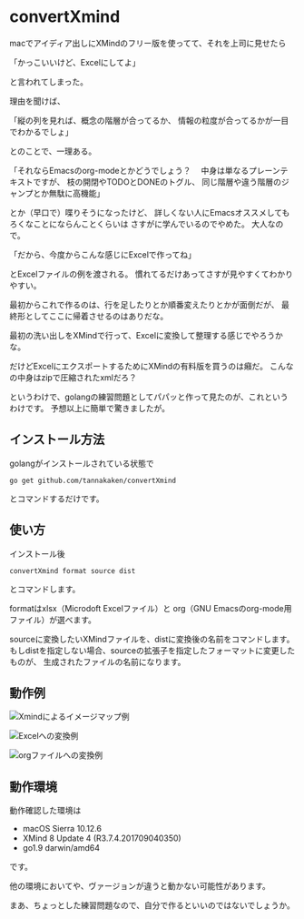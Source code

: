 # convertXmind

macでアイディア出しにXMindのフリー版を使ってて、それを上司に見せたら

「かっこいいけど、Excelにしてよ」

と言われてしまった。

理由を聞けば、

「縦の列を見れば、概念の階層が合ってるか、
情報の粒度が合ってるかが一目でわかるでしょ」

とのことで、一理ある。

「それならEmacsのorg-modeとかどうでしょう？
　中身は単なるプレーンテキストですが、
枝の開閉やTODOとDONEのトグル、
同じ階層や違う階層のジャンプとか無駄に高機能」

とか（早口で）喋りそうになったけど、
詳しくない人にEmacsオススメしてもろくなことにならんことくらいは
さすがに学んでいるのでやめた。
大人なので。

「だから、今度からこんな感じにExcelで作ってね」

とExcelファイルの例を渡される。
慣れてるだけあってさすが見やすくてわかりやすい。

最初からこれで作るのは、行を足したりとか順番変えたりとかが面倒だが、
最終形としてここに帰着させるのはありだな。

最初の洗い出しをXMindで行って、Excelに変換して整理する感じでやろうかな。

だけどExcelにエクスポートするためにXMindの有料版を買うのは癪だ。
こんなの中身はzipで圧縮されたxmlだろ？

というわけで、golangの練習問題としてパパッと作って見たのが、これというわけです。
予想以上に簡単で驚きましたが。

## インストール方法

golangがインストールされている状態で

    go get github.com/tannakaken/convertXmind

とコマンドするだけです。

## 使い方

インストール後

    convertXmind format source dist

とコマンドします。

formatはxlsx（Microdoft Excelファイル）と
org（GNU Emacsのorg-mode用ファイル）が選べます。

sourceに変換したいXMindファイルを、distに変換後の名前をコマンドします。
もしdistを指定しない場合、sourceの拡張子を指定したフォーマットに変更したものが、
生成されたファイルの名前になります。

## 動作例

![Xmindによるイメージマップ例](https://github.com/tannakaken/convertXmind/image/xmind_example.png "XMindによるマインドマップ例")

![Excelへの変換例](https://github.com/tannakaken/convertXmind/image/excel_example.png "Excelへの変換例")

![orgファイルへの変換例](https://github.com/tannakaken/convertXmind/image/org_example.png "Orgファイルへの変換例")

## 動作環境

動作確認した環境は

* macOS Sierra 10.12.6
* XMind 8 Update 4 (R3.7.4.201709040350)
* go1.9 darwin/amd64

です。

他の環境においてや、ヴァージョンが違うと動かない可能性があります。

まあ、ちょっとした練習問題なので、自分で作るといいのではないでしょうか。
